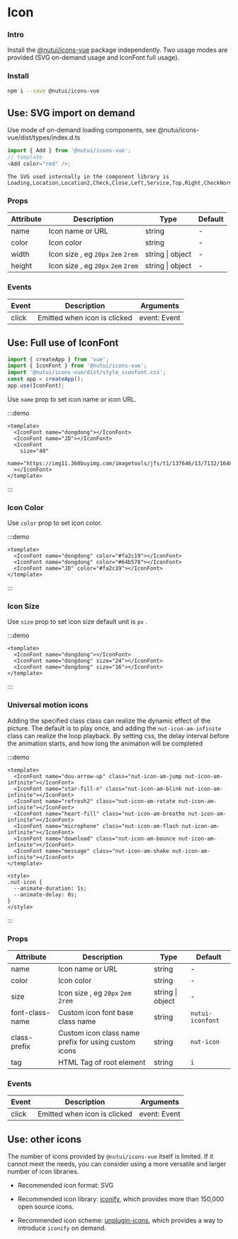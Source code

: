 # Icon

### Intro

Install the [@nutui/icons-vue](https://github.com/jdf2e/nutui-icons) package independently. Two usage modes are provided (SVG on-demand usage and IconFont full usage).

### Install

```bash
npm i --save @nutui/icons-vue
```

## Use: SVG import on demand

Use mode of on-demand loading components, see @nutui/icons-vue/dist/types/index.d.ts

```js
import { Add } from '@nutui/icons-vue';
// template
<Add color="red" />;
```

<icon-demo />

```
The SVG used internally in the component library is
Loading,Location,Location2,Check,Close,Left,Service,Top,Right,CheckNormal,Checked,CheckDisabled,DownArrow,JoySmile,Image,ImageError,CircleClose,MaskClose,Minus,Plus,ArrowUp2,ArrowDown2,Notice,CheckChecked,StarN,Tips,Loading1,TriangleUp,TriangleDown,Photograph,Failure,Del,Link,Download
```

### Props

| Attribute | Description | Type | Default |
| --- | --- | --- | --- |
| name | Icon name or URL | string | - |
| color | Icon color | string | - |
| width | Icon size , eg `20px` `2em` `2rem` | string \| object | - |
| height | Icon size , eg `20px` `2em` `2rem` | string \| object | - |

### Events

| Event | Description | Arguments |
| --- | --- | --- |
| click | Emitted when icon is clicked | event: Event |

## Use: Full use of IconFont

```js
import { createApp } from 'vue';
import { IconFont } from '@nutui/icons-vue';
import '@nutui/icons-vue/dist/style_iconfont.css';
const app = createApp();
app.use(IconFont);
```

Use `name` prop to set icon name or icon URL.

:::demo

```vue
<template>
  <IconFont name="dongdong"></IconFont>
  <IconFont name="JD"></IconFont>
  <IconFont
    size="40"
    name="https://img11.360buyimg.com/imagetools/jfs/t1/137646/13/7132/1648/5f4c748bE43da8ddd/a3f06d51dcae7b60.png"
  ></IconFont>
</template>
```

:::

### Icon Color

Use `color` prop to set icon color.

:::demo

```vue
<template>
  <IconFont name="dongdong" color="#fa2c19"></IconFont>
  <IconFont name="dongdong" color="#64b578"></IconFont>
  <IconFont name="JD" color="#fa2c19"></IconFont>
</template>
```

:::

### Icon Size

Use `size` prop to set icon size default unit is `px` .

:::demo

```vue
<template>
  <IconFont name="dongdong"></IconFont>
  <IconFont name="dongdong" size="24"></IconFont>
  <IconFont name="dongdong" size="16"></IconFont>
</template>
```

:::

### Universal motion icons

Adding the specified class class can realize the dynamic effect of the picture. The default is to play once, and adding the `nut-icon-am-infinite` class can realize the loop playback. By setting css, the delay interval before the animation starts, and how long the animation will be completed

:::demo

```vue
<template>
  <IconFont name="dou-arrow-up" class="nut-icon-am-jump nut-icon-am-infinite"></IconFont>
  <IconFont name="star-fill-n" class="nut-icon-am-blink nut-icon-am-infinite"></IconFont>
  <IconFont name="refresh2" class="nut-icon-am-rotate nut-icon-am-infinite"></IconFont>
  <IconFont name="heart-fill" class="nut-icon-am-breathe nut-icon-am-infinite"></IconFont>
  <IconFont name="microphone" class="nut-icon-am-flash nut-icon-am-infinite"></IconFont>
  <IconFont name="download" class="nut-icon-am-bounce nut-icon-am-infinite"></IconFont>
  <IconFont name="message" class="nut-icon-am-shake nut-icon-am-infinite"></IconFont>
</template>

<style>
.nut-icon {
  --animate-duration: 1s;
  --animate-delay: 0s;
}
</style>
```

:::

### Props

| Attribute | Description | Type | Default |
| --- | --- | --- | --- |
| name | Icon name or URL | string | - |
| color | Icon color | string | - |
| size | Icon size , eg `20px` `2em` `2rem` | string \| object | - |
| font-class-name | Custom icon font base class name | string | `nutui-iconfont` |
| class-prefix | Custom icon class name prefix for using custom icons | string | `nut-icon` |
| tag | HTML Tag of root element | string | `i` |

### Events

| Event | Description | Arguments |
| --- | --- | --- |
| click | Emitted when icon is clicked | event: Event |

## Use: other icons

The number of icons provided by `@nutui/icons-vue` itself is limited. If it cannot meet the needs, you can consider using a more versatile and larger number of icon libraries.

- Recommended icon format: SVG

- Recommended icon library: [iconify](https://iconify.design/), which provides more than 150,000 open source icons.

- Recommended icon scheme: [unplugin-icons](https://github.com/antfu/unplugin-icons), which provides a way to introduce `iconify` on demand.
